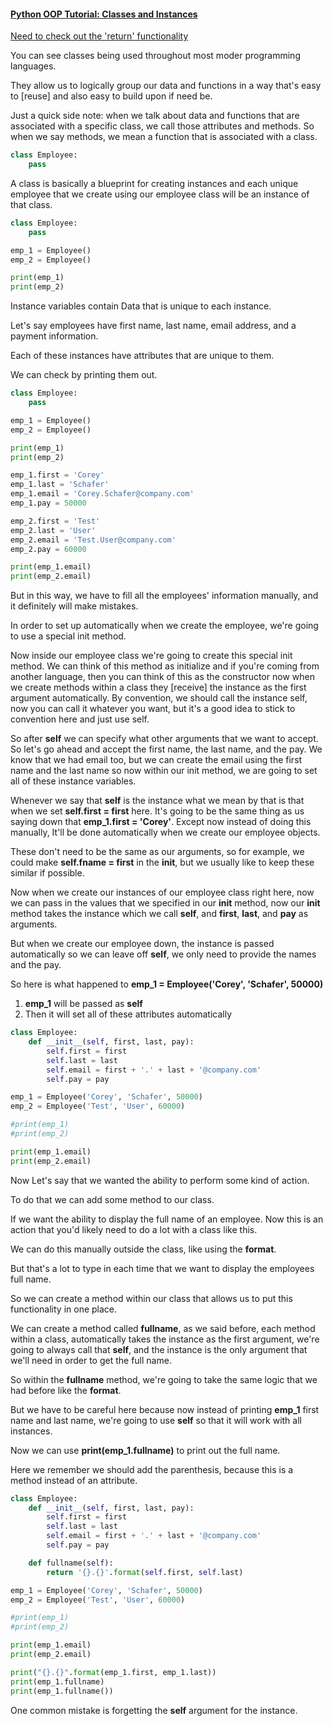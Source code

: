 #### [Python OOP Tutorial: Classes and Instances](<https://www.youtube.com/watch?v=ZDa-Z5JzLYM&list=WL&index=16&t=0s>)


[Need to check out the 'return' functionality](https://www.cnblogs.com/vamei/archive/2012/06/01/2529500.html)

You can see classes being used throughout most moder programming languages.

They allow us to logically group our data and functions in a way that's easy to [reuse] and also easy to build upon if need be.

Just a quick side note: when we talk about data and functions that are associated with a specific class, we call those attributes and methods. So when we say methods, we mean a function that is associated with a class.



```python
class Employee:
    pass
```



A class is basically a blueprint for creating instances and each unique employee that we create using our employee class will be an instance of that class.

```python
class Employee:
    pass

emp_1 = Employee()
emp_2 = Employee()

print(emp_1)
print(emp_2)
```



Instance variables contain Data that is unique to each instance.

Let's say employees have first name, last name, email address, and a payment information.

Each of these instances have attributes that are unique to them.

We can check by printing them out.

```python
class Employee:
    pass

emp_1 = Employee()
emp_2 = Employee()

print(emp_1)
print(emp_2)

emp_1.first = 'Corey'
emp_1.last = 'Schafer'
emp_1.email = 'Corey.Schafer@company.com'
emp_1.pay = 50000

emp_2.first = 'Test'
emp_2.last = 'User'
emp_2.email = 'Test.User@company.com'
emp_2.pay = 60000

print(emp_1.email)
print(emp_2.email)
```

But in this way, we have to fill all the employees' information manually, and it definitely will make mistakes.



In order to set up automatically when we create the employee, we're going to use a special init method.

Now inside our employee class we're going to create this special init method. We can think of this method as initialize and if you're coming from another language, then you can think of this as the constructor now when we create methods within a class they [receive] the instance as the first argument automatically. By convention, we should call the instance self, now you can call it whatever you want, but it's a good idea to stick to convention here and just use self.

So after **self** we can specify what other arguments that we want to accept. So let's go ahead and accept the first name, the last name, and the pay. We know that we had email too, but we can create the email using the first name and the last name so now within our init method, we are going to set all of these instance variables.

Whenever we say that **self** is the instance what we mean by that is that when we set **self.first = first** here. It's going to be the same thing  as us saying down that **emp_1.first = 'Corey'**. Except now instead of doing this manually, It'll be done automatically when we create our employee objects.

These don't need to be the same as our arguments, so for example, we could make **self.fname = first** in the **init**, but we usually like to keep these similar if possible.

Now when we create our instances of our employee class right here, now we can pass in the values that we specified in our **init** method, now our **init** method takes the instance which we call **self**, and **first**, **last**, and **pay** as arguments.

But when we create our employee down, the instance is passed automatically so we can leave off **self**, we only need to provide the names and the pay.

So here is what happened to **emp_1 = Employee('Corey', 'Schafer', 50000)**

1. **emp_1** will be passed as **self**
2. Then it will set all of these attributes automatically

```python
class Employee:
    def __init__(self, first, last, pay):
        self.first = first
        self.last = last
        self.email = first + '.' + last + '@company.com'
        self.pay = pay

emp_1 = Employee('Corey', 'Schafer', 50000)
emp_2 = Employee('Test', 'User', 60000)

#print(emp_1)
#print(emp_2)

print(emp_1.email)
print(emp_2.email)
```



Now Let's say that we wanted the ability to perform some kind of action.

To do that we can add some method to our class.

If we want the ability to display the full name of an employee. Now this is an action that you'd likely need to do a lot with a class like this.

We can do this manually outside the class, like using the **format**.

But that's a lot to type in each time that we want to display the employees full name.

So we can create a method within our class that allows us to put this functionality in one place.

We can create a method called **fullname**, as we said before, each method within a class, automatically takes the instance as the first argument, we're going to always call that **self**, and the instance is the only argument that we'll need in order to get the full name.

So within the **fullname** method, we're going to take the same logic that we had before like the **format**.

But we have to be careful here because now instead of printing **emp_1** first name and last name, we're going to use **self** so that it will work with all instances.

Now we can use **print(emp_1.fullname)** to print out the full name.

Here we remember we should add the parenthesis, because this is a method instead of an attribute.

```python
class Employee:
    def __init__(self, first, last, pay):
        self.first = first
        self.last = last
        self.email = first + '.' + last + '@company.com'
        self.pay = pay

    def fullname(self):
        return '{}.{}'.format(self.first, self.last)

emp_1 = Employee('Corey', 'Schafer', 50000)
emp_2 = Employee('Test', 'User', 60000)

#print(emp_1)
#print(emp_2)

print(emp_1.email)
print(emp_2.email)

print("{}.{}".format(emp_1.first, emp_1.last))
print(emp_1.fullname)
print(emp_1.fullname())
```



One common mistake is forgetting the **self** argument for the instance.
